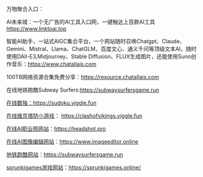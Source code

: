 万物聚合入口：

AI未来城：一个无广告的AI工具入口网，一键触达上百款AI工具  https://www.linktoai.top

智能AI助手，一站式AIGC集合平台，一个网站随时召唤Chatgpt、Claude、Gemini、Mistral、Llama、ChatGLM、百度文心、通义千问等顶级文本AI，随时使用DAll-E3,Midjourney、Stable Diffusion、FLUX生成图片，还能使用Suno创作音乐：https://www.chatallais.com

100TB网络资源合集免费分享：https://resource.chatallais.com

在线地铁跑酷Subway Surfers:https://subwaysurfersgame.run

<a href="https://subwaysurfersgame.run">在线数独：https://sudoku.viggle.fun

<a href="https://clashofvikings.viggle.fun">在线维京塔防小游戏</a>： https://clashofvikings.viggle.fun

<a href="https://headshot.pro">在线AI职业照网站</a>：https://headshot.pro

<a href="https://subwaysurfersgame.run">在线AI图像编辑网站</a>：https://www.imageeditor.online

<a href="https://subwaysurfersgame.run">地铁跑酷网站</a>：https://subwaysurfersgame.run  

<a href="https://subwaysurfersgame.run">sprunkigames游戏网站</a>：https://sprunkigames.online/
